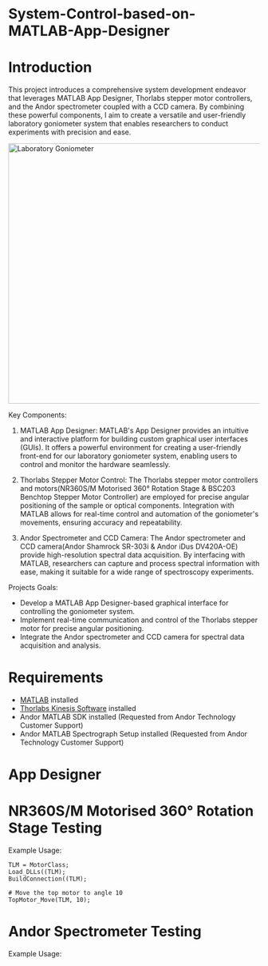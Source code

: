 # System-Control-based-on-MATLAB-App-Designer
# Introduction
This project introduces a comprehensive system development endeavor that leverages MATLAB App Designer, Thorlabs stepper motor controllers, and the Andor spectrometer coupled with a CCD camera. By combining these powerful components, I aim to create a versatile and user-friendly laboratory goniometer system that enables researchers to conduct experiments with precision and ease.

<img width="521" alt="Laboratory Goniometer" src="https://github.com/Jgan0290/System-Control-based-on-MATLAB-App-Designer/assets/72658054/86d8d5d3-a6bb-4b82-bb1e-2f07b931431c">

Key Components:
1. MATLAB App Designer: MATLAB's App Designer provides an intuitive and interactive platform for building custom graphical user interfaces (GUIs). It offers a powerful environment for creating a user-friendly front-end for our laboratory goniometer system, enabling users to control and monitor the hardware seamlessly.

2. Thorlabs Stepper Motor Control: The Thorlabs stepper motor controllers and motors(NR360S/M Motorised 360° Rotation Stage & BSC203 Benchtop Stepper Motor Controller) are employed for precise angular positioning of the sample or optical components. Integration with MATLAB allows for real-time control and automation of the goniometer's movements, ensuring accuracy and repeatability.

3. Andor Spectrometer and CCD Camera: The Andor spectrometer and CCD camera(Andor Shamrock SR-303i & Andor iDus DV420A-OE) provide high-resolution spectral data acquisition. By interfacing with MATLAB, researchers can capture and process spectral information with ease, making it suitable for a wide range of spectroscopy experiments.

Projects Goals:
- Develop a MATLAB App Designer-based graphical interface for controlling the goniometer system.
- Implement real-time communication and control of the Thorlabs stepper motor for precise angular positioning.
- Integrate the Andor spectrometer and CCD camera for spectral data acquisition and analysis.

# Requirements
- [MATLAB](https://www.mathworks.com/products/matlab.html) installed
- [Thorlabs Kinesis Software](https://www.thorlabs.com/newgrouppage9.cfm?objectgroup_id=10285) installed 
- Andor MATLAB SDK installed (Requested from Andor Technology Customer Support)
- Andor MATLAB Spectrograph Setup installed (Requested from Andor Technology Customer Support)

# App Designer

# NR360S/M Motorised 360° Rotation Stage Testing
Example Usage:
```
TLM = MotorClass;
Load_DLLs((TLM);
BuildConnection((TLM);

# Move the top motor to angle 10
TopMotor_Move(TLM, 10);
```

# Andor Spectrometer Testing
Example Usage:
